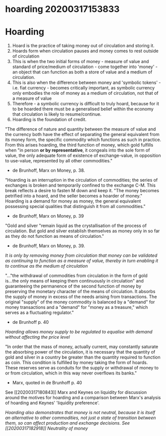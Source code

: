 hoarding 20200317153833
=======================



# Hoarding

1. Hoard is the practice of taking money out of circulation and storing it.
2. Hoards form when circulation pauses and money comes to rest outside of circulation
3. This is when the two initial forms of money - measure of value and standard of price/medium of circulation - come together into 'money' - an object that can function as both a store of value and a medium of circulation.
4. This is also when the difference between money and 'symbolic tokens' - i.e. fiat currency - becomes critically important, as symbolic currency only embodies the role of money as a medium of circulation, not that of a measure of value 
5. Therefore - a symbolic currency is difficult to truly hoard, because for it to be hoarded there must be a generalised belief within the economy that circulation is likely to resume/continue.
6. Hoarding is the foundation of credit.


"The difference of nature and quantity between the measure of value and the currency both have the effect of separating the general equivalent from its money form, the specific commodity which functions as such in practice. From this arises hoarding, the third function of money, which gold fulfills when "in person **or by representative**, it congeals into the sole form of value, the only adequate form of existence of exchange-value, in opposition to use-value, represented by all other commodities."
- de Brunhoff, Marx on Money, p. 38.

"Hoarding is an interruption in the circulation of commodities; the series of exchanges is broken and temporarily confined to the exchange C-M. This break reflects a desire to fasten M down and keep it. "The money becomes petrified into a hoard, and the seller becomes a hoarder of money." Hoarding is a demand for money as money, the general equivalent possessing special qualities that distinguish it from all commodities."
- de Brunhoff, Marx on Money, p. 39

"Gold and silver "remain liquid as the crystallisation of the process of circulation. But gold and silver establish themselves as money only in so far as they do not function as means of circulation."
- de Brunhoff, Marx on Money, p. 39.

*It is only by removing money from circulation that money can be validated as continuing to function as a measure of value, thereby in turn enabling it to continue as the medium of circulation*

"..."the withdrawal of commodities from circulation in the form of gold is...the only means of keeping them continuously in circulation" and guaranteeing the permanence of the second function of money by preserving the monetary character of the means of circulation. It absorbs the supply of money in excess of the needs arising from transactions. The original "supply" of the money commodity is balanced by a "demand" for money transactions and a "demand" for "money as a treasure," which serves as a fluctuating regulator."

- de Brunhoff p. 40

*Hoarding allows money supply to be regulated to equalise with demand without affecting the price level*

"In order that the mass of money, actually current, may constantly saturate the absorbing power of the circulation, it is necessary that the quantity of gold and silver in a country be greater than the quantity required to function as coin. This condition is fulfilled by money taking the form of hoards. These reserves serve as conduits for the supply or withdrawal of money to or from circulation, which in this way never overflows its banks."

- Marx, quoted in de Brunhoff p. 40

See [[20200317180843]] Marx and Keynes on liquidity for discussion around the motives for hoarding and a comparison between Marx's analysis of hoarding and Keynes' 'liquidity preference'.

*Hoarding also demonstrates that money is not neutral, because it is itself an alternative to other commodities, not just a state of transition between them, so can affect production and exchange decisions. See [[20200317182918]] Neutrality of money*